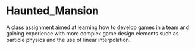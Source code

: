 # Haunted_Mansion

A class assignment aimed at learning how to develop games in a team and gaining experience with more complex game design elements such as particle physics and the use of linear interpolation.
